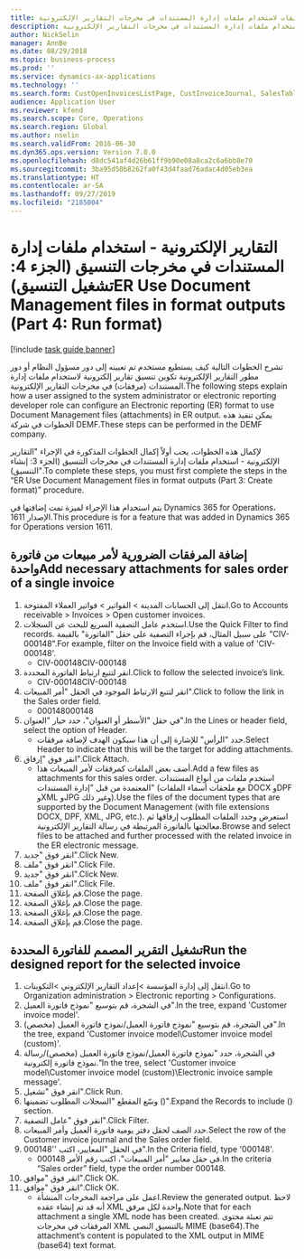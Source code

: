 ```yaml
---
title: تشغيل التنسيقات لاستخدام ملفات إدارة المستندات في مخرجات التقارير الإلكترونية
description: تشرح الخطوات التالية كيف يستطيع مستخدم تم تعيينه إلى دور مسؤول النظام أو دور مطور التقارير الإلكترونية تكوين تنسيق تقارير إلكترونية لاستخدام ملفات إدارة المستندات في مخرجات التقارير الإلكترونية.
author: NickSelin
manager: AnnBe
ms.date: 08/29/2018
ms.topic: business-process
ms.prod: ''
ms.service: dynamics-ax-applications
ms.technology: ''
ms.search.form: CustOpenInvoicesListPage, CustInvoiceJournal, SalesTable, ERSolutionTable
audience: Application User
ms.reviewer: kfend
ms.search.scope: Core, Operations
ms.search.region: Global
ms.author: nselin
ms.search.validFrom: 2016-06-30
ms.dyn365.ops.version: Version 7.0.0
ms.openlocfilehash: d8dc541af4d26b61ff9b90e08a8ca2c6a6bb8e70
ms.sourcegitcommit: 3ba95d50b8262fa0f43d4faad76adac4d05eb3ea
ms.translationtype: HT
ms.contentlocale: ar-SA
ms.lasthandoff: 09/27/2019
ms.locfileid: "2185004"
---
```

# <a name="er-use-document-management-files-in-format-outputs-part-4-run-format"></a><span data-ttu-id="40416-103">التقارير الإلكترونية - استخدام ملفات إدارة المستندات في مخرجات التنسيق‬ (الجزء 4: تشغيل التنسيق)</span><span class="sxs-lookup"><span data-stu-id="40416-103">ER Use Document Management files in format outputs (Part 4: Run format)</span></span>

[!include [task guide banner](../../includes/task-guide-banner.md)]

<span data-ttu-id="40416-104">تشرح الخطوات التالية كيف يستطيع مستخدم تم تعيينه إلى دور مسؤول النظام أو دور مطور التقارير الإلكترونية تكوين تنسيق تقارير إلكترونية لاستخدام ملفات إدارة المستندات (مرفقات) في مخرجات التقارير الإلكترونية.</span><span class="sxs-lookup"><span data-stu-id="40416-104">The following steps explain how a user assigned to the system administrator or electronic reporting developer role can configure an Electronic reporting (ER) format to use Document Management files (attachments) in ER output.</span></span> <span data-ttu-id="40416-105">يمكن تنفيذ هذه الخطوات في شركة DEMF.</span><span class="sxs-lookup"><span data-stu-id="40416-105">These steps can be performed in the DEMF company.</span></span>

<span data-ttu-id="40416-106">لإكمال هذه الخطوات، يجب أولاً إكمال الخطوات المذكورة في الإجراء "التقارير الإلكترونية - استخدام ملفات إدارة المستندات في مخرجات التنسيق (الجزء 3: إنشاء التنسيق)".</span><span class="sxs-lookup"><span data-stu-id="40416-106">To complete these steps, you must first complete the steps in the “ER Use Document Management files in format outputs (Part 3: Create format)” procedure.</span></span>

<span data-ttu-id="40416-107">يتم استخدام هذا الإجراء لميزة تمت إضافتها في Dynamics 365 for Operations، الإصدار 1611.</span><span class="sxs-lookup"><span data-stu-id="40416-107">This procedure is for a feature that was added in Dynamics 365 for Operations version 1611.</span></span>


## <a name="add-necessary-attachments-for-sales-order-of-a-single-invoice"></a><span data-ttu-id="40416-108">إضافة المرفقات الضرورية لأمر مبيعات من فاتورة واحدة</span><span class="sxs-lookup"><span data-stu-id="40416-108">Add necessary attachments for sales order of a single invoice</span></span>
1. <span data-ttu-id="40416-109">انتقل إلى الحسابات المدينة > الفواتير > فواتير العملاء المفتوحة.</span><span class="sxs-lookup"><span data-stu-id="40416-109">Go to Accounts receivable > Invoices > Open customer invoices.</span></span>
2. <span data-ttu-id="40416-110">استخدم عامل التصفية السريع للبحث عن السجلات.</span><span class="sxs-lookup"><span data-stu-id="40416-110">Use the Quick Filter to find records.</span></span> <span data-ttu-id="40416-111">على سبيل المثال، قم بإجراء التصفية على حقل "الفاتورة" بالقيمة "CIV-000148".</span><span class="sxs-lookup"><span data-stu-id="40416-111">For example, filter on the Invoice field with a value of 'CIV-000148'.</span></span>
    * <span data-ttu-id="40416-112">CIV-000148</span><span class="sxs-lookup"><span data-stu-id="40416-112">CIV-000148</span></span>  
3. <span data-ttu-id="40416-113">انقر لتتبع ارتباط الفاتورة المحددة.</span><span class="sxs-lookup"><span data-stu-id="40416-113">Click to follow the selected invoice’s link.</span></span>
    * <span data-ttu-id="40416-114">CIV-000148</span><span class="sxs-lookup"><span data-stu-id="40416-114">CIV-000148</span></span>  
4. <span data-ttu-id="40416-115">انقر لتتبع الارتباط الموجود في الحقل "أمر المبيعات".</span><span class="sxs-lookup"><span data-stu-id="40416-115">Click to follow the link in the Sales order field.</span></span>
    * <span data-ttu-id="40416-116">000148</span><span class="sxs-lookup"><span data-stu-id="40416-116">000148</span></span>  
5. <span data-ttu-id="40416-117">في حقل "الأسطر أو العنوان‬"، حدد خيار "العنوان".</span><span class="sxs-lookup"><span data-stu-id="40416-117">In the Lines or header field, select the option of Header.</span></span>
    * <span data-ttu-id="40416-118">حدد "الرأس" للإشارة إلى أن هذا سيكون الهدف لإضافة مرفقات.</span><span class="sxs-lookup"><span data-stu-id="40416-118">Select Header to indicate that this will be the target for adding attachments.</span></span>  
6. <span data-ttu-id="40416-119">انقر فوق "إرفاق".</span><span class="sxs-lookup"><span data-stu-id="40416-119">Click Attach.</span></span>
    * <span data-ttu-id="40416-120">أضف بعض الملفات كمرفقات لأمر المبيعات هذا.</span><span class="sxs-lookup"><span data-stu-id="40416-120">Add a few files as attachments for this sales order.</span></span> <span data-ttu-id="40416-121">استخدم ملفات من أنواع المستندات المعتمدة من قبل "إدارة المستندات" (مع ملحقات أسماء الملفات DOCX وDPF وXML وJPG وغير ذلك).</span><span class="sxs-lookup"><span data-stu-id="40416-121">Use the files of the document types that are supported by the Document Management (with file extensions DOCX, DPF, XML, JPG, etc.).</span></span> <span data-ttu-id="40416-122">استعرض وحدد الملفات المطلوب إرفاقها ثم معالجتها بالفاتورة المرتبطة في رسالة التقارير الإلكترونية.</span><span class="sxs-lookup"><span data-stu-id="40416-122">Browse and select files to be attached and further processed with the related invoice in the ER electronic message.</span></span>  
7. <span data-ttu-id="40416-123">انقر فوق "جديد".</span><span class="sxs-lookup"><span data-stu-id="40416-123">Click New.</span></span>
8. <span data-ttu-id="40416-124">انقر فوق "ملف".</span><span class="sxs-lookup"><span data-stu-id="40416-124">Click File.</span></span>
9. <span data-ttu-id="40416-125">انقر فوق "جديد".</span><span class="sxs-lookup"><span data-stu-id="40416-125">Click New.</span></span>
10. <span data-ttu-id="40416-126">انقر فوق "ملف".</span><span class="sxs-lookup"><span data-stu-id="40416-126">Click File.</span></span>
11. <span data-ttu-id="40416-127">قم بإغلاق الصفحة.</span><span class="sxs-lookup"><span data-stu-id="40416-127">Close the page.</span></span>
12. <span data-ttu-id="40416-128">قم بإغلاق الصفحة.</span><span class="sxs-lookup"><span data-stu-id="40416-128">Close the page.</span></span>
13. <span data-ttu-id="40416-129">قم بإغلاق الصفحة.</span><span class="sxs-lookup"><span data-stu-id="40416-129">Close the page.</span></span>
14. <span data-ttu-id="40416-130">قم بإغلاق الصفحة.</span><span class="sxs-lookup"><span data-stu-id="40416-130">Close the page.</span></span>

## <a name="run-the-designed-report-for-the-selected-invoice"></a><span data-ttu-id="40416-131">تشغيل التقرير المصمم للفاتورة المحددة</span><span class="sxs-lookup"><span data-stu-id="40416-131">Run the designed report for the selected invoice</span></span>
1. <span data-ttu-id="40416-132">انتقل إلى إدارة المؤسسة >إعداد التقارير الإلكتروني >التكوينات.</span><span class="sxs-lookup"><span data-stu-id="40416-132">Go to Organization administration > Electronic reporting > Configurations.</span></span>
2. <span data-ttu-id="40416-133">في الشجرة، قم بتوسيع "نموذج فاتورة العميل".</span><span class="sxs-lookup"><span data-stu-id="40416-133">In the tree, expand 'Customer invoice model'.</span></span>
3. <span data-ttu-id="40416-134">في الشجرة، قم بتوسيع "نموذج فاتورة العميل‬/نموذج فاتورة العميل‬ (مخصص)".</span><span class="sxs-lookup"><span data-stu-id="40416-134">In the tree, expand 'Customer invoice model\Customer invoice model (custom)'.</span></span>
4. <span data-ttu-id="40416-135">في الشجرة، حدد "نموذج فاتورة العميل‬/نموذج فاتورة العميل‬ (مخصص)/رسالة نموذج فاتورة إلكترونية."</span><span class="sxs-lookup"><span data-stu-id="40416-135">In the tree, select 'Customer invoice model\Customer invoice model (custom)\Electronic invoice sample message'.</span></span>
5. <span data-ttu-id="40416-136">انقر فوق "تشغيل".</span><span class="sxs-lookup"><span data-stu-id="40416-136">Click Run.</span></span>
6. <span data-ttu-id="40416-137">وسّع المقطع "السجلات المطلوب تضمينها‬ ()".</span><span class="sxs-lookup"><span data-stu-id="40416-137">Expand the Records to include () section.</span></span>
7. <span data-ttu-id="40416-138">انقر فوق "عامل التصفية".</span><span class="sxs-lookup"><span data-stu-id="40416-138">Click Filter.</span></span>
8. <span data-ttu-id="40416-139">حدد الصف لحقل دفتر يومية فاتورة العميل وأمر المبيعات.</span><span class="sxs-lookup"><span data-stu-id="40416-139">Select the row of the Customer invoice journal and the Sales order field.</span></span>
9. <span data-ttu-id="40416-140">في الحقل "المعايير، اكتب ''000148".</span><span class="sxs-lookup"><span data-stu-id="40416-140">In the Criteria field, type '000148'.</span></span>
    * <span data-ttu-id="40416-141">في حقل معايير "أمر المبيعات"، اكتب رقم الأمر 000148.</span><span class="sxs-lookup"><span data-stu-id="40416-141">In the criteria “Sales order” field, type the order number 000148.</span></span>  
10. <span data-ttu-id="40416-142">انقر فوق "موافق".</span><span class="sxs-lookup"><span data-stu-id="40416-142">Click OK.</span></span>
11. <span data-ttu-id="40416-143">انقر فوق "موافق".</span><span class="sxs-lookup"><span data-stu-id="40416-143">Click OK.</span></span>
    * <span data-ttu-id="40416-144">اعمل على مراجعة المخرجات المنشأة.</span><span class="sxs-lookup"><span data-stu-id="40416-144">Review the generated output.</span></span> <span data-ttu-id="40416-145">لاحظ أنه قد تم إنشاء عقده XML واحدة لكل مرفق.</span><span class="sxs-lookup"><span data-stu-id="40416-145">Note that for each attachment a single XML node has been created.</span></span> <span data-ttu-id="40416-146">تتم تعبئة محتوى المرفقات في مخرجات XML بالتنسيق النصي MIME (base64).</span><span class="sxs-lookup"><span data-stu-id="40416-146">The attachment’s content is populated to the XML output in MIME (base64) text format.</span></span>  

